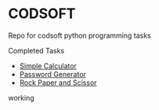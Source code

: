 # CODSOFT
Repo for codsoft python programming tasks

Completed Tasks 

* [Simple Calculator](TASK2.py)
* [Password Generator](TASK3.py)
* [Rock Paper and Scissor](TASK4.py)
  
working



